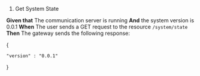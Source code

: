 1. Get System State

**Given that**
The communication server is running
**And**
the system version is 0.0.1
**When**
The user sends a GET request to the resource `/system/state`
**Then**
The gateway sends the following response:

{

    "version" : "0.0.1"

}
